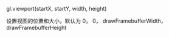gl.viewport(startX, startY, width, height)

设置视图的位置和大小，默认为 0， 0， drawFramebufferWidth， drawFramebufferHeight